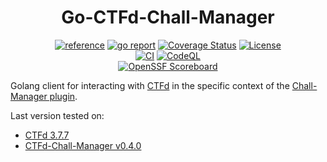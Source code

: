 <div align="center">
	<h1>Go-CTFd-Chall-Manager</h1>
	<a href="https://pkg.go.dev/github.com/ctfer-io/go-ctfdcm"><img src="https://shields.io/badge/-reference-blue?logo=go&style=for-the-badge" alt="reference"></a>
	<a href="https://goreportcard.com/report/github.com/ctfer-io/go-ctfdcm"><img src="https://goreportcard.com/badge/github.com/ctfer-io/go-ctfdcm?style=for-the-badge" alt="go report"></a>
	<a href="https://coveralls.io/github/ctfer-io/go-ctfdcm?branch=main"><img src="https://img.shields.io/coverallsCoverage/github/ctfer-io/go-ctfdcm?style=for-the-badge" alt="Coverage Status"></a>
	<a href=""><img src="https://img.shields.io/github/license/ctfer-io/go-ctfdcm?style=for-the-badge" alt="License"></a>
	<br>
	<a href="https://github.com/ctfer-io/go-ctfdcm/actions/workflows/ci.yaml"><img src="https://img.shields.io/github/actions/workflow/status/ctfer-io/go-ctfdcm/ci.yaml?style=for-the-badge&label=CI" alt="CI"></a>
	<a href="https://github.com/ctfer-io/go-ctfdcm/actions/workflows/codeql-analysis.yaml"><img src="https://img.shields.io/github/actions/workflow/status/ctfer-io/go-ctfdcm/codeql-analysis.yaml?style=for-the-badge&label=CodeQL" alt="CodeQL"></a>
	<br>
	<a href="https://securityscorecards.dev/viewer/?uri=github.com/ctfer-io/go-ctfdcm"><img src="https://img.shields.io/ossf-scorecard/github.com/ctfer-io/go-ctfdcm?label=openssf%20scorecard&style=for-the-badge" alt="OpenSSF Scoreboard"></a>
</div>

Golang client for interacting with [CTFd](https://ctfd.io/) in the specific context of the [Chall-Manager plugin](https://github.com/ctfer-io/ctfd-chall-manager).

Last version tested on:
- [CTFd 3.7.7](https://github.com/CTFd/CTFd/releases/tag/3.7.7)
- [CTFd-Chall-Manager v0.4.0](https://github.com/ctfer-io/ctfd-chall-manager/releases/tag/v0.4.0)
